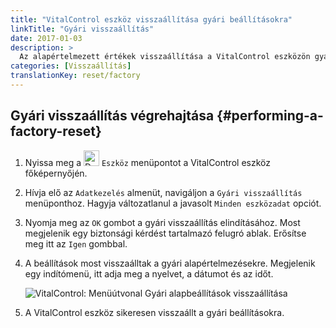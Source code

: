 ```yaml
---
title: "VitalControl eszköz visszaállítása gyári beállításokra"
linkTitle: "Gyári visszaállítás"
date: 2017-01-03
description: >
  Az alapértelmezett értékek visszaállítása a VitalControl eszközön gyári visszaállítással.
categories: [Visszaállítás]
translationKey: reset/factory
---
```

## Gyári visszaállítás végrehajtása {#performing-a-factory-reset}

1. Nyissa meg a <img src="/icons/device.svg" width="25" align="bottom" alt="Device" /> `Eszköz` menüpontot a VitalControl eszköz főképernyőjén.

1. Hívja elő az `Adatkezelés` almenüt, navigáljon a `Gyári visszaállítás` menüponthoz. Hagyja változatlanul a javasolt `Minden eszközadat` opciót.

1. Nyomja meg az `OK` gombot a gyári visszaállítás elindításához. Most megjelenik egy biztonsági kérdést tartalmazó felugró ablak. Erősítse meg itt az `Igen` gombbal.

1. A beállítások most visszaálltak a gyári alapértelmezésekre. Megjelenik egy indítómenü, itt adja meg a nyelvet, a dátumot és az időt.

   ![VitalControl: Menüútvonal Gyári alapbeállítások visszaállítása](../images/resetdevice.png "Gyári beállításokra visszaállítás")

6. A VitalControl eszköz sikeresen visszaállt a gyári beállításokra.
